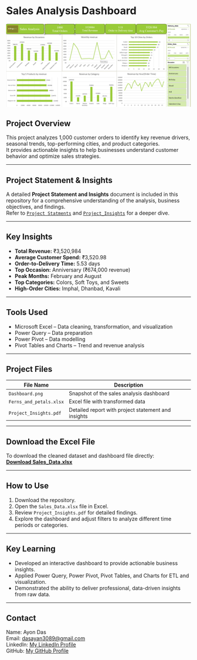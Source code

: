 # Sales Analysis Dashboard

![Dashboard](Dashboard.png)

## Project Overview
This project analyzes 1,000 customer orders to identify key revenue drivers, seasonal trends, top-performing cities, and product categories.  
It provides actionable insights to help businesses understand customer behavior and optimize sales strategies.

---

## Project Statement & Insights
A detailed **Project Statement and Insights** document is included in this repository for a comprehensive understanding of the analysis, business objectives, and findings.  
Refer to [`Project Statments`](Problem_statement.pdf) and 
[`Project_Insights`](Ferns_and_Petals_Sales_analysis_Dashboard_insights.pdf) for a deeper dive.

---

## Key Insights
- **Total Revenue:** ₹3,520,984  
- **Average Customer Spend:** ₹3,520.98  
- **Order-to-Delivery Time:** 5.53 days  
- **Top Occasion:** Anniversary (₹674,000 revenue)  
- **Peak Months:** February and August  
- **Top Categories:** Colors, Soft Toys, and Sweets  
- **High-Order Cities:** Imphal, Dhanbad, Kavali  

---

## Tools Used
- Microsoft Excel – Data cleaning, transformation, and visualization  
- Power Query – Data preparation  
- Power Pivot – Data modelling  
- Pivot Tables and Charts – Trend and revenue analysis  

---

## Project Files
| File Name                | Description                                        |
|--------------------------|----------------------------------------------------|
| `Dashboard.png`          | Snapshot of the sales analysis dashboard          |
| `Ferns_and_petals.xlsx`  | Excel file with transformed data                     |
| `Project_Insights.pdf`   | Detailed report with project statement and insights|

---

## Download the Excel File
To download the cleaned dataset and dashboard file directly:  
[**Download Sales_Data.xlsx**](Ferns_and_petals.xlsx)

---

## How to Use
1. Download the repository.  
2. Open the `Sales_Data.xlsx` file in Excel.  
3. Review `Project_Insights.pdf` for detailed findings.  
4. Explore the dashboard and adjust filters to analyze different time periods or categories.

---

## Key Learning
- Developed an interactive dashboard to provide actionable business insights.  
- Applied Power Query, Power Pivot, Pivot Tables, and Charts for ETL and visualization.  
- Demonstrated the ability to deliver professional, data-driven insights from raw data.

---

## Contact
Name: Ayon Das  
Email: dasayan3089@gmail.com  
LinkedIn: [My LinkedIn Profile](https://www.linkedin.com/in/ayon-das-4b3212147/)  
GitHub: [My GitHub Profile](https://github.com/runTimeeRrorOccuRred)

